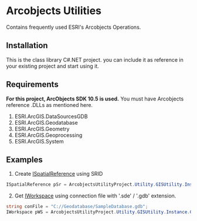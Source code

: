 # Arcobjects Utilities
Contains frequently used ESRI's Arcobjects Operations. 

## Installation
This is the class library C#.NET project. you can include it as reference in your existing project and start using it.

## Requirements
**For this project, ArcObjects SDK 10.5 is used.** You must have Arcobjects reference .DLLs as mentioned here.

1. ESRI.ArcGIS.DataSourcesGDB
2. ESRI.ArcGIS.Geodatabase
3. ESRI.ArcGIS.Geometry
4. ESRI.ArcGIS.Geoprocessing
5. ESRI.ArcGIS.System

## Examples
1. Create [ISpatialReference](https://desktop.arcgis.com/en/arcobjects/latest/net/webframe.htm#ISpatialReference.htm) using SRID 
  ```cs
  ISpatialReference pSr = ArcobjectsUtilityProject.Utility.GISUtility.Instance.GetSpatialReference_BySrId(4326);
  ```
2. Get [IWorkspace](https://desktop.arcgis.com/en/arcobjects/latest/net/webframe.htm#IWorkspace.htm) using connection file with '.sde' / '.gdb' extension. 
```cs
string conFile = "C://Geodatabase/SampleDatabase.gdb";
IWorkspace pWS = ArcobjectsUtilityProject.Utility.GISUtility.Instance.GetWorkspace(string connectionFile)
```
